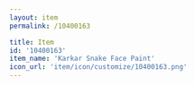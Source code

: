 ```yaml
---
layout: item
permalink: /10400163

title: Item
id: '10400163'
item_name: 'Karkar Snake Face Paint'
icon_url: 'item/icon/customize/10400163.png'
---
```

